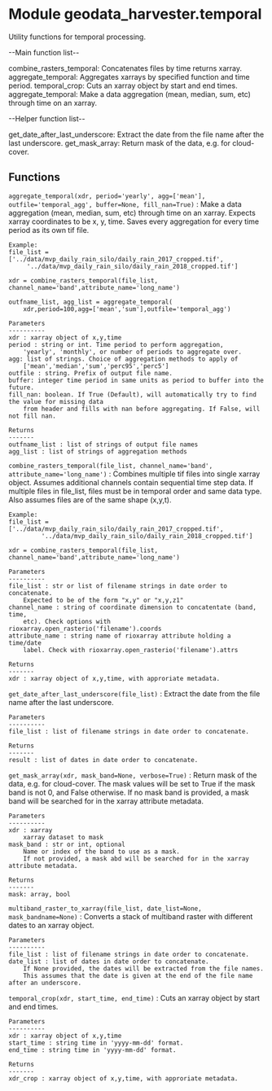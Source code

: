 Module geodata_harvester.temporal
=================================
Utility functions for temporal processing.

--Main function list--

combine_rasters_temporal: Concatenates files by time returns xarray.
aggregate_temporal: Aggregates xarrays by specified function and time period.
temporal_crop: Cuts an xarray object by start and end times.
aggregate_temporal: Make a data aggregation (mean, median, sum, etc) through time on an xarray.

--Helper function list--

get_date_after_last_underscore: Extract the date from the file name after the last underscore.
get_mask_array: Return mask of the data, e.g. for cloud-cover.

Functions
---------

    
`aggregate_temporal(xdr, period='yearly', agg=['mean'], outfile='temporal_agg', buffer=None, fill_nan=True)`
:   Make a data aggregation (mean, median, sum, etc) through time on an xarray.
    Expects xarray coordinates to be x, y, time. Saves every aggregation for
    every time period as its own tif file.
    
    Example:
    file_list = ['../data/mvp_daily_rain_silo/daily_rain_2017_cropped.tif',
         '../data/mvp_daily_rain_silo/daily_rain_2018_cropped.tif']
    
    xdr = combine_rasters_temporal(file_list, channel_name='band',attribute_name='long_name')
    
    outfname_list, agg_list = aggregate_temporal(
        xdr,period=100,agg=['mean','sum'],outfile='temporal_agg')
    
    Parameters
    ----------
    xdr : xarray object of x,y,time
    period : string or int. Time period to perform aggregation,
        'yearly', 'monthly', or number of periods to aggregate over.
    agg: list of strings. Choice of aggregation methods to apply of
        ['mean','median','sum','perc95','perc5']
    outfile : string. Prefix of output file name.
    buffer: integer time period in same units as period to buffer into the future.
    fill_nan: boolean. If True (Default), will automatically try to find the value for missing data 
        from header and fills with nan before aggregating. If False, will not fill nan.
    
    Returns
    -------
    outfname_list : list of strings of output file names
    agg_list : list of strings of aggregation methods

    
`combine_rasters_temporal(file_list, channel_name='band', attribute_name='long_name')`
:   Combines multiple tif files into single xarray object. 
    Assumes additional channels contain sequential time step data. 
    If multiple files in file_list, files must be in temporal order and same data type.
    Also assumes files are of the same shape (x,y,t).
    
    Example:
    file_list = ['../data/mvp_daily_rain_silo/daily_rain_2017_cropped.tif',
             '../data/mvp_daily_rain_silo/daily_rain_2018_cropped.tif']
    
    xdr = combine_rasters_temporal(file_list, channel_name='band',attribute_name='long_name')
    
    Parameters
    ----------
    file_list : str or list of filename strings in date order to concatenate.
        Expected to be of the form "x,y" or "x,y,z1"
    channel_name : string of coordinate dimension to concatentate (band, time,
        etc). Check options with rioxarray.open_rasterio('filename').coords
    attribute_name : string name of rioxarray attribute holding a time/date
        label. Check with rioxarray.open_rasterio('filename').attrs
    
    Returns
    -------
    xdr : xarray object of x,y,time, with approriate metadata.

    
`get_date_after_last_underscore(file_list)`
:   Extract the date from the file name after the last underscore.
    
    Parameters
    ----------
    file_list : list of filename strings in date order to concatenate.
    
    Returns
    -------
    result : list of dates in date order to concatenate.

    
`get_mask_array(xdr, mask_band=None, verbose=True)`
:   Return mask of the data, e.g. for cloud-cover.
    The mask values will be set to True if the mask band is not 0, and False otherwise.
    If no mask band is provided, a mask band will be searched for in the xarray attribute metadata.
    
    Parameters
    ----------
    xdr : xarray
        xarray dataset to mask
    mask_band : str or int, optional   
        Name or index of the band to use as a mask. 
        If not provided, a mask abd will be searched for in the xarray attribute metadata.
    
    Returns
    -------
    mask: array, bool

    
`multiband_raster_to_xarray(file_list, date_list=None, mask_bandname=None)`
:   Converts a stack of multiband raster with different dates to an xarray object.
    
    Parameters
    ----------
    file_list : list of filename strings in date order to concatenate.
    date_list : list of dates in date order to concatenate. 
        If None provided, the dates will be extracted from the file names.
        This assumes that the date is given at the end of the file name after an underscore.

    
`temporal_crop(xdr, start_time, end_time)`
:   Cuts an xarray object by start and end times.
    
    Parameters
    ----------
    xdr : xarray object of x,y,time
    start_time : string time in 'yyyy-mm-dd' format.
    end_time : string time in 'yyyy-mm-dd' format.
    
    Returns
    -------
    xdr_crop : xarray object of x,y,time, with approriate metadata.